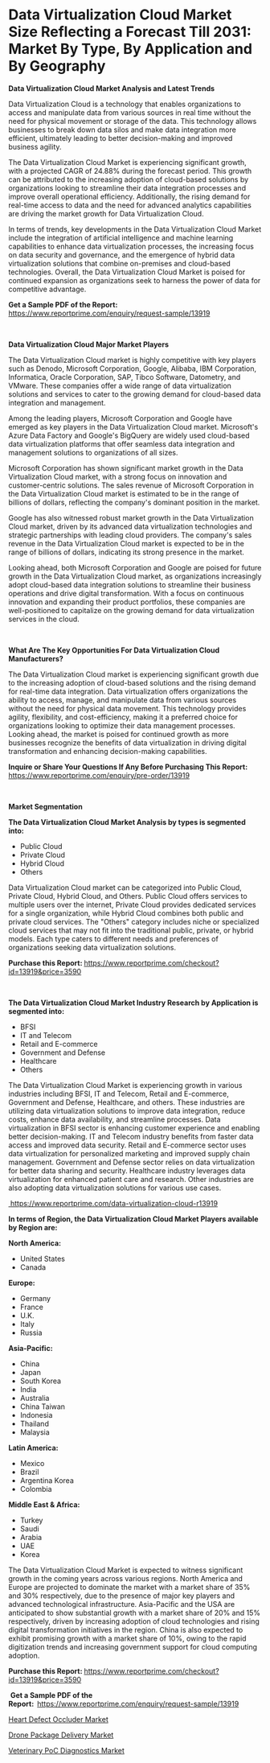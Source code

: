 <p><h1>Data Virtualization Cloud Market Size Reflecting a Forecast Till 2031: Market By Type, By Application and By Geography</h1></p><p><strong>Data Virtualization Cloud Market Analysis and Latest Trends</strong></p>
<p><p>Data Virtualization Cloud is a technology that enables organizations to access and manipulate data from various sources in real time without the need for physical movement or storage of the data. This technology allows businesses to break down data silos and make data integration more efficient, ultimately leading to better decision-making and improved business agility.</p><p>The Data Virtualization Cloud Market is experiencing significant growth, with a projected CAGR of 24.88% during the forecast period. This growth can be attributed to the increasing adoption of cloud-based solutions by organizations looking to streamline their data integration processes and improve overall operational efficiency. Additionally, the rising demand for real-time access to data and the need for advanced analytics capabilities are driving the market growth for Data Virtualization Cloud.</p><p>In terms of trends, key developments in the Data Virtualization Cloud Market include the integration of artificial intelligence and machine learning capabilities to enhance data virtualization processes, the increasing focus on data security and governance, and the emergence of hybrid data virtualization solutions that combine on-premises and cloud-based technologies. Overall, the Data Virtualization Cloud Market is poised for continued expansion as organizations seek to harness the power of data for competitive advantage.</p></p>
<p><strong>Get a Sample PDF of the Report:&nbsp;</strong> <a href="https://www.reportprime.com/enquiry/request-sample/13919">https://www.reportprime.com/enquiry/request-sample/13919</a></p>
<p>&nbsp;</p>
<p><strong>Data Virtualization Cloud Major Market Players</strong></p>
<p><p>The Data Virtualization Cloud market is highly competitive with key players such as Denodo, Microsoft Corporation, Google, Alibaba, IBM Corporation, Informatica, Oracle Corporation, SAP, Tibco Software, Datometry, and VMware. These companies offer a wide range of data virtualization solutions and services to cater to the growing demand for cloud-based data integration and management.</p><p>Among the leading players, Microsoft Corporation and Google have emerged as key players in the Data Virtualization Cloud market. Microsoft's Azure Data Factory and Google's BigQuery are widely used cloud-based data virtualization platforms that offer seamless data integration and management solutions to organizations of all sizes.</p><p>Microsoft Corporation has shown significant market growth in the Data Virtualization Cloud market, with a strong focus on innovation and customer-centric solutions. The sales revenue of Microsoft Corporation in the Data Virtualization Cloud market is estimated to be in the range of billions of dollars, reflecting the company's dominant position in the market.</p><p>Google has also witnessed robust market growth in the Data Virtualization Cloud market, driven by its advanced data virtualization technologies and strategic partnerships with leading cloud providers. The company's sales revenue in the Data Virtualization Cloud market is expected to be in the range of billions of dollars, indicating its strong presence in the market.</p><p>Looking ahead, both Microsoft Corporation and Google are poised for future growth in the Data Virtualization Cloud market, as organizations increasingly adopt cloud-based data integration solutions to streamline their business operations and drive digital transformation. With a focus on continuous innovation and expanding their product portfolios, these companies are well-positioned to capitalize on the growing demand for data virtualization services in the cloud.</p></p>
<p>&nbsp;</p>
<p><strong>What Are The Key Opportunities For Data Virtualization Cloud Manufacturers?</strong></p>
<p><p>The Data Virtualization Cloud market is experiencing significant growth due to the increasing adoption of cloud-based solutions and the rising demand for real-time data integration. Data virtualization offers organizations the ability to access, manage, and manipulate data from various sources without the need for physical data movement. This technology provides agility, flexibility, and cost-efficiency, making it a preferred choice for organizations looking to optimize their data management processes. Looking ahead, the market is poised for continued growth as more businesses recognize the benefits of data virtualization in driving digital transformation and enhancing decision-making capabilities.</p></p>
<p><strong>Inquire or Share Your Questions If Any Before Purchasing This Report:</strong> <a href="https://www.reportprime.com/enquiry/pre-order/13919">https://www.reportprime.com/enquiry/pre-order/13919</a></p>
<p>&nbsp;</p>
<p><strong>Market Segmentation</strong></p>
<p><strong>The Data Virtualization Cloud Market Analysis by types is segmented into:</strong></p>
<p><ul><li>Public Cloud</li><li>Private Cloud</li><li>Hybrid Cloud</li><li>Others</li></ul></p>
<p><p>Data Virtualization Cloud market can be categorized into Public Cloud, Private Cloud, Hybrid Cloud, and Others. Public Cloud offers services to multiple users over the internet, Private Cloud provides dedicated services for a single organization, while Hybrid Cloud combines both public and private cloud services. The "Others" category includes niche or specialized cloud services that may not fit into the traditional public, private, or hybrid models. Each type caters to different needs and preferences of organizations seeking data virtualization solutions.</p></p>
<p><strong>Purchase this Report:&nbsp;</strong><a href="https://www.reportprime.com/checkout?id=13919&price=3590">https://www.reportprime.com/checkout?id=13919&price=3590</a></p>
<p>&nbsp;</p>
<p><strong>The Data Virtualization Cloud Market Industry Research by Application is segmented into:</strong></p>
<p><ul><li>BFSI</li><li>IT and Telecom</li><li>Retail and E-commerce</li><li>Government and Defense</li><li>Healthcare</li><li>Others</li></ul></p>
<p><p>The Data Virtualization Cloud Market is experiencing growth in various industries including BFSI, IT and Telecom, Retail and E-commerce, Government and Defense, Healthcare, and others. These industries are utilizing data virtualization solutions to improve data integration, reduce costs, enhance data availability, and streamline processes. Data virtualization in BFSI sector is enhancing customer experience and enabling better decision-making. IT and Telecom industry benefits from faster data access and improved data security. Retail and E-commerce sector uses data virtualization for personalized marketing and improved supply chain management. Government and Defense sector relies on data virtualization for better data sharing and security. Healthcare industry leverages data virtualization for enhanced patient care and research. Other industries are also adopting data virtualization solutions for various use cases.</p></p>
<p><a href="https://www.reportprime.com/data-virtualization-cloud-r13919">&nbsp;https://www.reportprime.com/data-virtualization-cloud-r13919</a></p>
<p><strong>In terms of Region, the Data Virtualization Cloud Market Players available by Region are:</strong></p>
<p>
    <p> <strong> North America: </strong>
        <ul>
            <li>United States</li>
            <li>Canada</li>
        </ul>
        </p> 
    <p> <strong> Europe: </strong>
        <ul>
            <li>Germany</li>
            <li>France</li>
            <li>U.K.</li>
            <li>Italy</li>
            <li>Russia</li>
        </ul>
        </p> 
    <p> <strong> Asia-Pacific: </strong>
        <ul>
            <li>China</li>
            <li>Japan</li>
            <li>South Korea</li>
            <li>India</li>
            <li>Australia</li>
            <li>China Taiwan</li>
            <li>Indonesia</li>
            <li>Thailand</li>
            <li>Malaysia</li>
        </ul>
        </p> 
    <p> <strong> Latin America: </strong>
        <ul>
            <li>Mexico</li>
            <li>Brazil</li>
            <li>Argentina Korea</li>
            <li>Colombia</li>
        </ul>
        </p> 
    <p> <strong> Middle East & Africa: </strong>
        <ul>
            <li>Turkey</li>
            <li>Saudi</li>
            <li>Arabia</li>
            <li>UAE</li>
            <li>Korea</li>
        </ul>
    </p>
    </p>
<p><p>The Data Virtualization Cloud Market is expected to witness significant growth in the coming years across various regions. North America and Europe are projected to dominate the market with a market share of 35% and 30% respectively, due to the presence of major key players and advanced technological infrastructure. Asia-Pacific and the USA are anticipated to show substantial growth with a market share of 20% and 15% respectively, driven by increasing adoption of cloud technologies and rising digital transformation initiatives in the region. China is also expected to exhibit promising growth with a market share of 10%, owing to the rapid digitization trends and increasing government support for cloud computing adoption.</p></p>
<p><strong>Purchase this Report: </strong><a href="https://www.reportprime.com/checkout?id=13919&price=3590">https://www.reportprime.com/checkout?id=13919&price=3590</a></p>
<p>&nbsp;<strong>Get a Sample PDF of the Report:&nbsp;&nbsp;</strong><a href="https://www.reportprime.com/enquiry/request-sample/13919">https://www.reportprime.com/enquiry/request-sample/13919</a></p>
<p><strong></strong></p>
<p><p><a href="https://view.publitas.com/reportprime-1/heart-defect-occluder-market-focuses-on-market-share-size-and-projected-forecast-till-2031/">Heart Defect Occluder Market</a></p><p><a href="https://github.com/JennyferFeil2023/Market-Research-Report-List-1/blob/main/drone-package-delivery-market.md">Drone Package Delivery Market</a></p><p><a href="https://github.com/gracielawharr/Market-Research-Report-List-1/blob/main/veterinary-poc-diagnostics-market.md">Veterinary PoC Diagnostics Market</a></p></p>